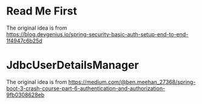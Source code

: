 # Read Me First

The original idea is from  
https://blog.devgenius.io/spring-security-basic-auth-setup-end-to-end-1f4947c6b25d

# JdbcUserDetailsManager

The original idea is from
https://medium.com/@ben.meehan_27368/spring-boot-3-crash-course-part-6-authentication-and-authorization-9fb0308628eb
